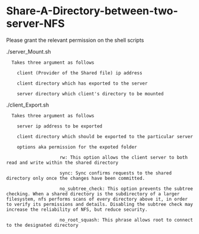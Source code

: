 # Share-A-Directory-between-two-server-NFS
 Please grant the relevant permission on the shell scripts
 
 ./server_Mount.sh
 
      Takes three argument as follows
 
        client (Provider of the Shared file) ip address 
 
        client directory which has exported to the server
 
        server directory which client's directory to be mounted
 
        
  ./client_Export.sh
 
      Takes three argument as follows
 
        server ip address to be exported
 
        client directory which should be exported to the particular server
 
        options aka permission for the expoted folder
                        
                        rw: This option allows the client server to both read and write within the shared directory
                        
                        sync: Sync confirms requests to the shared directory only once the changes have been committed.
                        
                        no_subtree_check: This option prevents the subtree checking. When a shared directory is the subdirectory of a larger filesystem, nfs performs scans of every directory above it, in order to verify its permissions and details. Disabling the subtree check may increase the reliability of NFS, but reduce security.
                        
                        no_root_squash: This phrase allows root to connect to the designated directory
  
